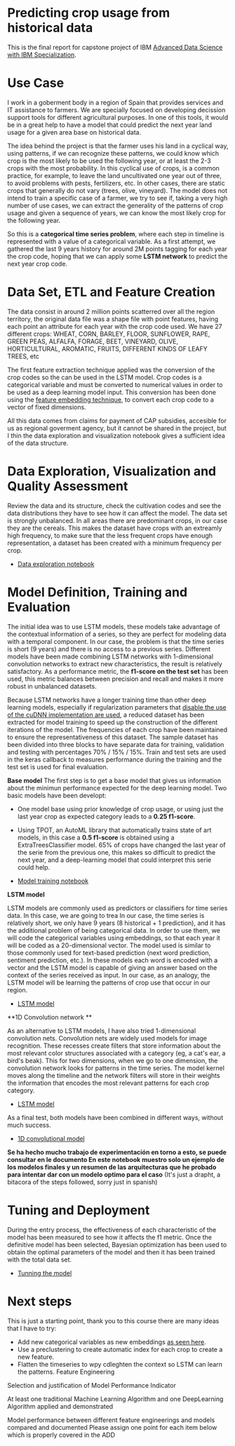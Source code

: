# Predicting crop usage from historical data
This is the final report for capstone project of IBM [Advanced Data Science with IBM Specialization](https://www.coursera.org/specializations/advanced-data-science-ibm).

# Use Case
I work in a goberment body in a region of Spain that provides services and IT assistance to farmers. We are specially focused on developing decission support tools for different agricultural purposes. In one of this tools, it would be in a great help to have a model that could predict the next year land usage for a given area base on historical data.

The idea behind the project is that the farmer uses his land in a cyclical way, using patterns, if we can recognize these patterns, we could know which crop is the most likely to be used the following year, or at least the 2-3 crops with the most probability.
In this cyclical use of crops, is a common practice, for example, to leave the land uncultivated one year out of three, to avoid problems with pests, fertilizers, etc. In other cases, there are static crops that generally do not vary (trees, olive, vineyard).
The model does not intend to train a specific case of a farmer, we try to see if, taking a very high number of use cases, we can extract the generality of the patterns of crop usage and given a sequence of years, we can know the most likely crop for the following year.

So this is a **categorical time series problem**, where each step in timeline is represented with a value of a categorical variable. 
As a first attempt, we gathered the last 9 years history for around 2M points tagging for each year the crop code, hoping that we can apply some **LSTM network** to predict the next year crop code. 

# Data Set, ETL and Feature Creation
The data consist in around 2 million points scatterred over all the region territory, the original data file was a shape file with point features, having each point an attribute for each year with the crop code used.
We have 27 different crops: WHEAT, CORN, BARLEY, FLOOR, SUNFLOWER, RAPE, GREEN PEAS, ALFALFA, FORAGE, BEET, VINEYARD, OLIVE, HORTICULTURAL, AROMATIC, FRUITS, DIFFERENT KINDS OF LEAFY TREES, etc

The first feature extraction technique applied was the conversion of the crop codes so the can be used in the LSTM model. Crop codes is a categorical variable and must be converted to numerical values in order to be used as a deep learning model input. 
This conversion has been done using the [feature embedding technique](https://cloud.google.com/solutions/machine-learning/overview-extracting-and-serving-feature-embeddings-for-machine-learning), to convert each crop code to a vector of fixed dimensions.

All this data comes from claims for payment of CAP subsidies, accesible for us as regional goverment agency, but it cannot be shared in the project, but I thin the data exploration and visualization notebook gives a sufficient idea of the data structure.

# Data Exploration, Visualization and Quality Assessment
Review the data and its structure, check the cultivation codes and see the data distributions they have to see how it can affect the model.
The data set is strongly unbalanced. In all areas there are predominant crops, in our case they are the cereals. This makes the dataset have crops with an extreamly high frequency, to make sure that the less frequent crops have enough representation, a dataset has been created with a minimum frequency per crop.

* [Data exploration notebook](course/eda_sampling.ipynb)

# Model Definition, Training and Evaluation
The initial idea was to use LSTM models, these models take advantage of the contextual information of a series, so they are perfect for modeling data with a temporal component. In our case, the problem is that the time series is short (9 years) and there is no access to a previous series. Different models have been made combining LSTM networks with 1-dimensional convolution networks to extract new characteristics, the result is relatively satisfactory.
As a performance metric, the **f1-score on the test set** has been used, this metric balances between precision and recall and makes it more robust in unbalanced datasets.

Because LSTM networks have a longer training time than other deep learning models, especially if regularization parameters that [disable the use of the cuDNN implementation are used](https://keras.io/api/layers/recurrent_layers/lstm/), a reduced dataset has been extracted for model training to speed up the construction of the different iterations of the model. The frequencies of each crop have been maintained to ensure the representativeness of this dataset.
The sample dataset has been divided into three blocks to have separate data for training, validation and testing with percentages 70% / 15% / 15%. Train and test sets are used in the keras callback to measures performance during the training and the test set is used for final evaluation.

**Base model**
The first step is to get a base model that gives us information about the minimun performance expected for the deep learning model. Two basic models have been developt:
* One model base using prior knowledge of crop usage, or using just the last year crop as expected category leads to a **0.25 f1-score**.
* Using TPOT, an AutoML library that automatically trains state of art models, in this case a **0.5 f1-score**  is obtained using a ExtraTreesClassifier model. 
65% of crops have changed the last year of the serie from the previous one, this makes so difficult to predict the next year, and a deep-learning model that could interpret this serie could help. 

* [Model training notebook](course/base_model_tpot.ipynb)

**LSTM model**

LSTM models are commonly used as predictors or classifiers for time series data. In this case, we are going to trea
In our case, the time series is relatively short, we only have 9 years (8 historical + 1 prediction), and it has the additional problem of being categorical data.
In order to use them, we will code the categorical variables using embeddings, so that each year it will be coded as a 20-dimensional vector.
The model used is similar to those commonly used for text-based prediction (next word prediction, sentiment prediction, etc.). In these models each word is encoded with a vector and the LSTM model is capable of giving an answer based on the context of the series received as input.
In our case, as an analogy, the LSTM model will be learning the patterns of crop use that occur in our region.
* [LSTM model](course/modeling_lstm_keras.ipynb)

**1D Convolution network **

As an alternative to LSTM models, I have also tried 1-dimensional convolution nets. Convolution nets are widely used models for image recognition. These recesses create filters that store information about the most relevant color structures associated with a category (eg, a cat's ear, a bird's beak). This for two dimensions, when we go to one dimension, the convolution network looks for patterns in the time series. The model kernel moves along the timeline and the network filters will store in their weights the information that encodes the most relevant patterns for each crop category.
* [LSTM model](course/modeling_1dconv_keras.ipynb)

As a final test, both models have been combined in different ways, without much success.
 
* [1D convolutional model](course/modeling_lstm_1dconv.ipynb)

**Se ha hecho mucho trabajo de experimentación en torno a esto, se puede consultar en le documento
En este notebook muestro solo un ejemplo de los modelos finales y un resumen de las arquitecturas que he probado para intentar dar con un modelo optimo para el caso**
(It's just a drapht, a bitacora of the steps followed, sorry just in spanish)

# Tuning and Deployment
During the entry process, the effectiveness of each characteristic of the model has been measured to see how it affects the f1 metric. Once the definitive model has been selected, Bayesian optimization has been used to obtain the optimal parameters of the model and then it has been trained with the total data set.

* [Tunning the model](course/tunning.ipynb)

# Next steps
This is just a starting point, thank you to this course 
there are many ideas that I have to try:
* Add new categorical variables as new embeddings [as seen here](https://github.com/mmortazavi/EntityEmbedding-Working_Example).
* Use a preclustering to create automatic index for each crop to create a new feature.
* Flatten the timeseries to wpy
cdleghten the context so LSTM can learn the patterns.
Feature Engineering

Selection and justification of Model Performance Indicator

At least one traditional Machine Learning Algorithm and one DeepLearning Algorithm applied and demonstrated

Model performance between different feature engineerings and models compared and documented
Please assign one point for each item below which is properly covered in the ADD
